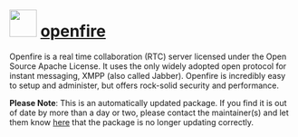 ﻿# <img src="https://cdn.jsdelivr.net/gh/mkevenaar/chocolatey-packages@a58cc7208328bc21791e56157fa6374d78f3ae32/icons/openfire.png" width="48" height="48"/> [openfire](https://community.chocolatey.org/packages/openfire)

Openfire is a real time collaboration (RTC) server licensed under the Open Source Apache License. It uses the only widely adopted open protocol for instant messaging, XMPP (also called Jabber). Openfire is incredibly easy to setup and administer, but offers rock-solid security and performance.

**Please Note**: This is an automatically updated package. If you find it is
out of date by more than a day or two, please contact the maintainer(s) and
let them know [here](https://github.com/mkevenaar/chocolatey-packages/issues) that the package is no longer updating correctly.
